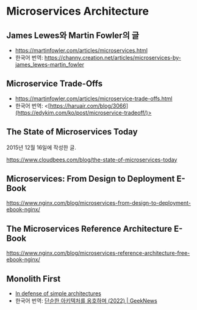 # Microservices Architecture

## James Lewes와 Martin Fowler의 글

- <https://martinfowler.com/articles/microservices.html>
- 한국어 번역: <https://channy.creation.net/articles/microservices-by-james_lewes-martin_fowler>

## Microservice Trade-Offs

- <https://martinfowler.com/articles/microservice-trade-offs.html>
- 한국어 번역: <[https://haruair.com/blog/3066](https://edykim.com/ko/post/microservice-tradeoff/)>

## The State of Microservices Today

2015년 12월 16일에 작성한 글.

<https://www.cloudbees.com/blog/the-state-of-microservices-today>

## Microservices: From Design to Deployment E-Book

<https://www.nginx.com/blog/microservices-from-design-to-deployment-ebook-nginx/>

## The Microservices Reference Architecture E-Book

<https://www.nginx.com/blog/microservices-reference-architecture-free-ebook-nginx/>

## Monolith First

- [In defense of simple architectures](https://danluu.com/simple-architectures/)
- 한국어 번역: [단순한 아키텍처를 옹호하며 (2022) | GeekNews](https://news.hada.io/topic?id=13754)
